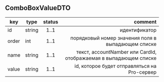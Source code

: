 ## ComboBoxValueDTO

key | type | status | comment
--- | ---- | :----: | ---:
id | string | 1..1 | идентификатор
order | int | 1..1 | порядковый номер значения поля в выпадающем списке
name | string | 1..1 | текст, accountNamber или CardId, отображаемая в выпадающем списке
value | string | 1..1 | id, которое будет отправляться на Pro-сервер
